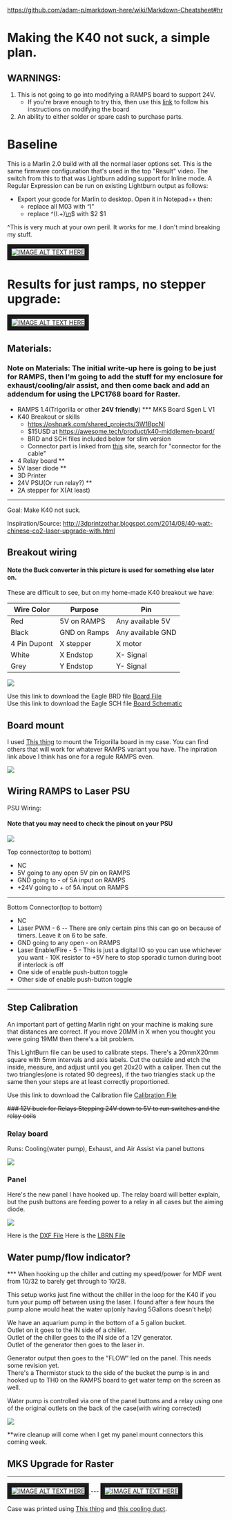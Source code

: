 https://github.com/adam-p/markdown-here/wiki/Markdown-Cheatsheet#hr

# Making the K40 not suck, a simple plan.

## WARNINGS:
1. This is not going to go into modifying a RAMPS board to support 24V. 
   * If you're brave enough to try this, then use this [link](https://github.com/ExplodingLemur/presentations/wiki/K40-RAMPS-Conversion) to follow his instructions on modifying the board
2. An ability to either solder or spare cash to purchase parts.

# Baseline

This is a Marlin 2.0 build with all the normal laser options set. This is the same firmware configuration that's used in the top "Result" video. The switch from this to that was Lightburn adding support for Inline mode. A Regular Expression can be run on existing Lightburn output as follows:

* Export your gcode for Marlin to desktop. Open it in Notepad++ then:
  * replace all M03 with “I”
  * replace ^(I.+)[\n](G1.+)$ with $2 $1

^This is very much at your own peril. It works for me. I don't mind breaking my stuff.


<a href="https://www.youtube.com/watch?feature=player_embedded&v=LqSpBpukYX4" target="_blank">
<img src="https://img.youtube.com/vi/LqSpBpukYX4/0.jpg" alt="IMAGE ALT TEXT HERE"  border="10" />
</a>


# Results for just ramps, no stepper upgrade:
<a href="https://www.youtube.com/watch?feature=player_embedded&v=vAA65vcwuIo" target="_blank">
<img src="https://img.youtube.com/vi/vAA65vcwuIo/0.jpg" alt="IMAGE ALT TEXT HERE"  border="10" />
</a>


## Materials:

### Note on Materials: The initial write-up here is going to be just for RAMPS, then I'm going to add the stuff for my enclosure for exhaust/cooling/air assist, and then come back and add an addendum for using the LPC1768 board for Raster.

* RAMPS 1.4(Trigorilla or other **24V friendly**) *** MKS Board Sgen L V1
* K40 Breakout or skills 
  * https://oshpark.com/shared_projects/3W1BpcNl 
  * $15USD at https://awesome.tech/product/k40-middlemen-board/
  * BRD and SCH files included below for slim version
  * Connector part is linked from [this](https://github.com/ExplodingLemur/presentations/wiki/K40-RAMPS-Conversion) site, search for "connector for the cable"
* 4 Relay board **
* 5V laser diode **
* 3D Printer
* 24V PSU(Or run relay?) **
* 2A stepper for X(At least)

---
Goal: Make K40 not suck.

Inspiration/Source: http://3dprintzothar.blogspot.com/2014/08/40-watt-chinese-co2-laser-upgrade-with.html

## Breakout wiring
#### Note the Buck converter in this picture is used for something else later on.
These are difficult to see, but on my home-made K40 breakout we have:

|Wire Color| Purpose| Pin|
|-------------|-------------------|---|
|Red| 5V on RAMPS| Any available 5V|
|Black| GND on Ramps| Any available GND|
|4 Pin Dupont| X stepper|X motor|
|White| X Endstop| X- Signal|
|Grey| Y Endstop| Y- Signal|

![](media/img/20200507_130834.jpg)

Use this link to download the Eagle BRD file [Board File](media/k40_breakout/K40_MiddleMan_002A.brd)  
Use this link to download the Eagle SCH file [Board Schematic](media/k40_beakout/K40_MiddleMan_002A.sch)


## Board mount
I used [This thing](https://www.thingiverse.com/thing:2155376) to mount the Trigorilla board in my case. You can find others that will work for whatever RAMPS variant you have. The inpiration link above I think has one for a regule RAMPS even.

![](media/img/20200512_224122.jpg)

## Wiring RAMPS to Laser PSU
PSU Wiring:
#### Note that you may need to check the pinout on your PSU
![](media/img/20200512_224107.jpg)

Top connector(top to bottom)
* NC
* 5V going to any open 5V pin on RAMPS
* GND going to - of 5A input on RAMPS
* +24V going to + of 5A input on RAMPS
---
Bottom Connector(top to bottom)
* NC
* Laser PWM - 6 -- There are only certain pins this can go on because of timers. Leave it on 6 to be safe.
* GND going to any open - on RAMPS
* Laser Enable/Fire - 5 - This is just a digital IO so you can use whichever you want - 10K resistor to +5V here to stop sporadic turnon during boot if interlock is off
* One side of enable push-button toggle
* Other side of enable push-button toggle
---


## Step Calibration
An important part of getting Marlin right on your machine is making sure that distances are correct. If you move 20MM in X when you thought you were going 19MM then there's a bit problem.

This LightBurn file can be used to calibrate steps. There's a 20mmX20mm square with 5mm intervals and axis labels. Cut the outside and etch the inside, measure, and adjust until you get 20x20 with a caliper. Then cut the two triangles(one is rotated 90 degrees), if the two triangles stack up the same then your steps are at least correctly proportioned. 

Use this link to download the Calibration file [Calibration File](media/calibration/20mmSquareStepCal.lbrn)  


~~### 12V buck for Relays
Stepping 24V down to 5V to run switches and the relay coils~~

### Relay board
Runs: Cooling(water pump), Exhaust, and Air Assist via panel buttons

![](media/img/20200507_130845.jpg)

### Panel

Here's the new panel I have hooked up. The relay board will better explain, but the push buttons are feeding power to a relay in all cases but the aiming diode.

![](media/img/newpanel.jpg)

Here is the [DXF File](media/panel_files/NewPanel.dxf)
Here is the [LBRN File](media/panel_files/LaserPanel.lbrn)

## Water pump/flow indicator?

*** When hooking up the chiller and cutting my speed/power for MDF went from 10/32 to barely get through to 10/28.

This setup works just fine without the chiller in the loop for the K40 if you turn your pump off between using the laser. I found after a few hours the pump alone would heat the water up(only having 5Gallons doesn't help)

We have an aquarium pump in the bottom of a 5 gallon bucket.  
Outlet on it goes to the IN side of a chiller.  
Outlet of the chiller goes to the IN side of a 12V generator.   
Outlet of the generator then goes to the laser in.

Generator output then goes to the "FLOW" led on the panel. This needs some revision yet.  
There's a Thermistor stuck to the side of the bucket the pump is in and hooked up to TH0 on the RAMPS board to get water temp on the screen as well.

Water pump is controlled via one of the panel buttons and a relay using one of the original outlets on the back of the case(with wiring corrected)

![](media/img/coolersetup.jpg)


**wire cleanup will come when I get my panel mount connectors this coming week.

## MKS Upgrade for Raster
---
<a href="https://www.youtube.com/watch?feature=player_embedded&v=EFzJmyRZ6YY" target="_blank">
<img src="https://img.youtube.com/vi/EFzJmyRZ6YY/0.jpg" alt="IMAGE ALT TEXT HERE"  border="10" />
</a>
---
<a href="https://www.youtube.com/watch?feature=player_embedded&v=5UWSP2m-0Rs" target="_blank">
<img src="https://img.youtube.com/vi/5UWSP2m-0Rs/0.jpg" alt="IMAGE ALT TEXT HERE"  border="10" />
</a>

Case was printed using [This thing](https://www.thingiverse.com/thing:4174973) and [this cooling duct](https://www.thingiverse.com/thing:4191051).